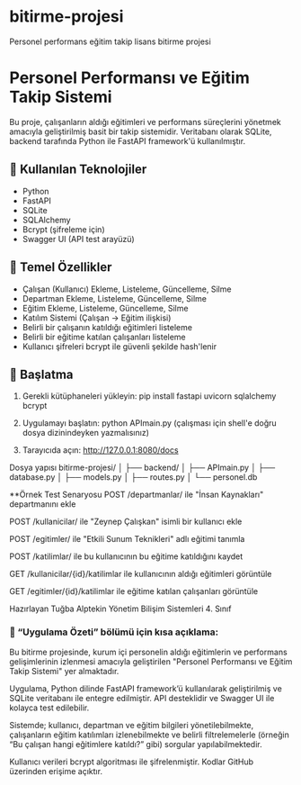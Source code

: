 # bitirme-projesi
 Personel performans eğitim takip lisans bitirme projesi

 # Personel Performansı ve Eğitim Takip Sistemi

Bu proje, çalışanların aldığı eğitimleri ve performans süreçlerini yönetmek amacıyla geliştirilmiş basit bir takip sistemidir. Veritabanı olarak SQLite, backend tarafında Python ile FastAPI framework'ü kullanılmıştır.

## 🔧 Kullanılan Teknolojiler

- Python
- FastAPI
- SQLite
- SQLAlchemy
- Bcrypt (şifreleme için)
- Swagger UI (API test arayüzü)

## 📌 Temel Özellikler

- Çalışan (Kullanıcı) Ekleme, Listeleme, Güncelleme, Silme
- Departman Ekleme, Listeleme, Güncelleme, Silme
- Eğitim Ekleme, Listeleme, Güncelleme, Silme
- Katılım Sistemi (Çalışan → Eğitim ilişkisi)
- Belirli bir çalışanın katıldığı eğitimleri listeleme
- Belirli bir eğitime katılan çalışanları listeleme
- Kullanıcı şifreleri bcrypt ile güvenli şekilde hash'lenir

## 🚀 Başlatma

1. Gerekli kütüphaneleri yükleyin:
pip install fastapi uvicorn sqlalchemy bcrypt

2. Uygulamayı başlatın:
python APImain.py (çalışması için shell'e doğru dosya dizinindeyken yazmalısınız)

3. Tarayıcıda açın:
http://127.0.0.1:8080/docs


Dosya yapısı
bitirme-projesi/
│
├── backend/
│   ├── APImain.py
│   ├── database.py
│   ├── models.py
│   ├── routes.py
│   └── personel.db


**Örnek Test Senaryosu 
POST /departmanlar/ ile "İnsan Kaynakları" departmanını ekle

POST /kullanicilar/ ile "Zeynep Çalışkan" isimli bir kullanıcı ekle

POST /egitimler/ ile "Etkili Sunum Teknikleri" adlı eğitimi tanımla

POST /katilimlar/ ile bu kullanıcının bu eğitime katıldığını kaydet

GET /kullanicilar/{id}/katilimlar ile kullanıcının aldığı eğitimleri görüntüle

GET /egitimler/{id}/katilimlar ile eğitime katılan çalışanları görüntüle



Hazırlayan
Tuğba Alptekin 
Yönetim Bilişim Sistemleri 4. Sınıf

### 📄 “Uygulama Özeti” bölümü için kısa açıklama:

Bu bitirme projesinde, kurum içi personelin aldığı eğitimlerin ve performans gelişimlerinin izlenmesi amacıyla geliştirilen "Personel Performansı ve Eğitim Takip Sistemi" yer almaktadır.

Uygulama, Python dilinde FastAPI framework’ü kullanılarak geliştirilmiş ve SQLite veritabanı ile entegre edilmiştir. API desteklidir ve Swagger UI ile kolayca test edilebilir.

Sistemde; kullanıcı, departman ve eğitim bilgileri yönetilebilmekte, çalışanların eğitim katılımları izlenebilmekte ve belirli filtrelemelerle (örneğin “Bu çalışan hangi eğitimlere katıldı?” gibi) sorgular yapılabilmektedir.

Kullanıcı verileri bcrypt algoritması ile şifrelenmiştir. Kodlar GitHub üzerinden erişime açıktır.

